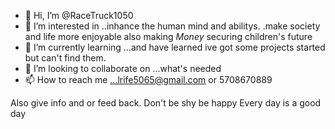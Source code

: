 - 👋 Hi, I’m @RaceTruck1050
- 👀 I’m interested in ..inhance the human mind and abilitys. .make society and life more enjoyable also making $Money$ securing children's future
- 🌱 I’m currently learning ...and have learned ive got some projects started but can't find them. 
- 💞️ I’m looking to collaborate on ...what's needed 
- 📫 How to reach me ...lrife5065@gmail.com or 5708670889

<!---
RaceTruck1050/RaceTruck1050 is a ✨ special kind of person with hidden talents ✨ repository because its `README.md` (this file) appears on your GitHub profile.
You can click the Preview link to take a look at your changes.
--->
Also give info and or feed back. Don't be shy be happy
Every day is a good day
